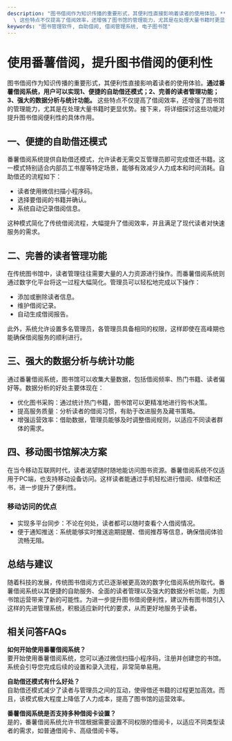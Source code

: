 ```yaml
---
description: "图书借阅作为知识传播的重要形式，其便利性直接影响着读者的使用体验。**通过番薯借阅系统，用户可以实现1、便捷的自助借还模式；2、完善的读者管理功能；3、强大的数据分析与统计功能。**\
  \ 这些特点不仅提高了借阅效率，还增强了图书馆的管理能力，尤其是在处理大量书籍时更显优势。接下来，将详细探讨这些功能对提升图书借阅便利性的具体作用。"
keywords: "图书管理软件, 自助借阅, 借阅管理系统, 电子图书馆"
---
```

# 使用番薯借阅，提升图书借阅的便利性

图书借阅作为知识传播的重要形式，其便利性直接影响着读者的使用体验。**通过番薯借阅系统，用户可以实现1、便捷的自助借还模式；2、完善的读者管理功能；3、强大的数据分析与统计功能。** 这些特点不仅提高了借阅效率，还增强了图书馆的管理能力，尤其是在处理大量书籍时更显优势。接下来，将详细探讨这些功能对提升图书借阅便利性的具体作用。

## **一、便捷的自助借还模式**

番薯借阅系统提供自助借还模式，允许读者无需交互管理员即可完成借还书籍。这一模式特别适合内部员工书屋等特定场景，能够有效减少人力成本和时间消耗。自助借还的流程如下：

- 读者使用微信扫描小程序码。
- 选择要借阅的书籍并确认。
- 系统自动记录借阅信息。

这种模式简化了传统借阅流程，大幅提升了借阅效率，并且满足了现代读者对快速服务的需求。

## **二、完善的读者管理功能**

在传统图书馆中，读者管理往往需要大量的人力资源进行操作。而番薯借阅系统则通过数字化平台将这一过程大幅简化。管理员可以轻松地完成以下操作：

- 添加或删除读者信息。
- 维护借阅记录。
- 自动生成借阅报告。

此外，系统允许设置多名管理员，各管理员具备相同的权限，这样即使在高峰期也能确保借阅服务的顺利进行。

## **三、强大的数据分析与统计功能**

通过番薯借阅系统，图书馆可以收集大量数据，包括借阅频率、热门书籍、读者偏好等。数据分析的好处主要体现在：

- 优化图书采购：通过统计热门书籍，图书馆可以更精准地进行购书决策。
- 提高服务质量：分析读者的借阅习惯，有助于改进服务及藏书策略。
- 增强运营效率：借助数据，管理员能够及时调整借阅规则，以适应不同读者群体的需求。

## **四、移动图书馆解决方案**

在当今移动互联网时代，读者渴望随时随地能访问图书资源。番薯借阅系统不仅适用于PC端，也支持移动设备访问。这样读者能通过手机轻松进行借阅、续借和还书，进一步提升了便利性。

### **移动访问的优点**

- 实现多平台同步：不论在何处，读者都可以随时查看个人借阅情况。
- 便于通知推送：系统能够实时推送逾期提醒、借阅推荐等信息，确保借阅体验流畅无阻。

## **总结与建议**

随着科技的发展，传统图书借阅方式已逐渐被更高效的数字化借阅系统所取代。番薯借阅系统以其便捷的自助服务、全面的读者管理以及强大的数据分析功能，为图书馆运营带来了新的可能性。为进一步提升图书借阅便利性，建议所有图书馆引入这样的先进管理系统，积极适应新时代的要求，从而更好地服务于读者。

## 相关问答FAQs

**如何开始使用番薯借阅系统？**  
要开始使用番薯借阅系统，您可以通过微信扫描小程序码，注册并创建您的书馆。系统会引导您完成后续的设置和录入流程，非常简单易用。

**自助借还模式有什么好处？**  
自助借还模式减少了读者与管理员之间的互动，使得借还书籍的过程更加高效。而且，该模式极大程度上降低了人力成本，提高了图书馆的运营效率。

**番薯借阅系统是否支持多种借阅卡设置？**  
是的，番薯借阅系统允许书馆根据需要设置不同权限的借阅卡，以适应不同类型读者的需求，如普通借阅卡、高级借阅卡等。
